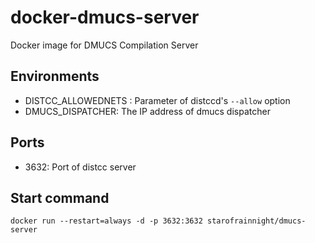 # docker-dmucs-server

Docker image for DMUCS Compilation Server

## Environments

- DISTCC_ALLOWEDNETS : Parameter of distccd's `--allow` option
- DMUCS_DISPATCHER: The IP address of dmucs dispatcher

## Ports

- 3632: Port of distcc server

## Start command

    docker run --restart=always -d -p 3632:3632 starofrainnight/dmucs-server
